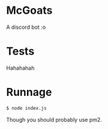 # McGoats

A discord bot :o

# Tests

Hahahahah

# Runnage

```bash
$ node index.js
```

Though you should probably use pm2.
